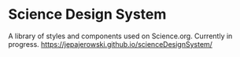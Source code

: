 # Science Design System
A library of styles and components used on Science.org. Currently in progress.
https://jepajerowski.github.io/scienceDesignSystem/
